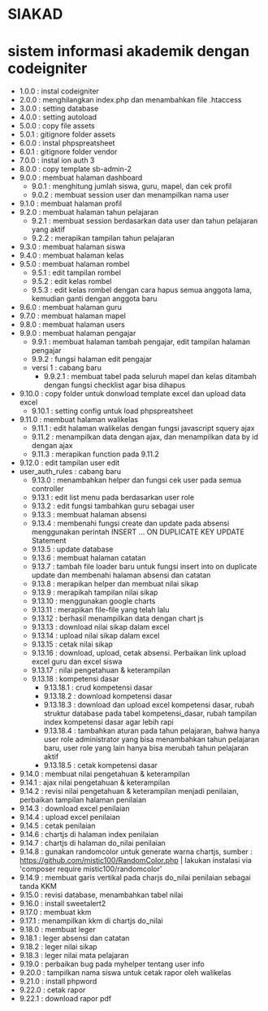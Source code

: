 # SIAKAD
sistem informasi akademik dengan codeigniter
============================================
* 1.0.0 : instal codeigniter
* 2.0.0 : menghilangkan index.php dan menambahkan file .htaccess
* 3.0.0 : setting database
* 4.0.0 : setting autoload
* 5.0.0 : copy file assets
* 5.0.1 : gitignore folder assets
* 6.0.0 : instal phpspreatsheet
* 6.0.1 : gitignore folder vendor
* 7.0.0 : instal ion auth 3
* 8.0.0 : copy template sb-admin-2
* 9.0.0 : membuat halaman dashboard
  * 9.0.1 : menghitung jumlah siswa, guru, mapel, dan cek profil 
  * 9.0.2 : membuat session user dan menampilkan nama user
* 9.1.0 : membuat halaman profil
* 9.2.0 : membuat halaman tahun pelajaran
    * 9.2.1 : membuat session berdasarkan data user dan tahun pelajaran yang aktif
    * 9.2.2 : merapikan tampilan tahun pelajaran
* 9.3.0 : membuat halaman siswa
* 9.4.0 : membuat halaman kelas
* 9.5.0 : membuat halaman rombel
    * 9.5.1 : edit tampilan rombel
    * 9.5.2 : edit kelas rombel
    * 9.5.3 : edit kelas rombel dengan cara hapus semua anggota lama, kemudian ganti dengan anggota baru
* 9.6.0 : membuat halaman guru
* 9.7.0 : membuat halaman mapel
* 9.8.0 : membuat halaman users
* 9.9.0 : membuat halaman pengajar
  * 9.9.1 : membuat halaman tambah pengajar, edit tampilan halaman pengajar
  * 9.9.2 : fungsi halaman edit pengajar
  * versi 1 : cabang baru
      * 9.9.2.1 : membuat tabel pada seluruh mapel dan kelas ditambah dengan fungsi checklist agar bisa dihapus
* 9.10.0 : copy folder untuk donwload template excel dan upload data excel
  * 9.10.1 : setting config untuk load phpspreatsheet
* 9.11.0 : membuat halaman walikelas
  * 9.11.1 : edit halaman walikelas dengan fungsi javascript squery ajax
  * 9.11.2 : menampilkan data dengan ajax, dan menampilkan data by id dengan ajax
  * 9.11.3 : merapikan function pada 9.11.2
* 9.12.0 : edit tampilan user edit
* user_auth_rules : cabang baru
  * 9.13.0 : menambahkan helper dan fungsi cek user pada semua controller
  * 9.13.1 : edit list menu pada berdasarkan user role
  * 9.13.2 : edit fungsi tambahkan guru sebagai user
  * 9.13.3 : membuat halaman absensi
  * 9.13.4 : membenahi fungsi create dan update pada absensi menggunakan perintah INSERT ... ON DUPLICATE KEY UPDATE Statement
  * 9.13.5 : update database
  * 9.13.6 : membuat halaman catatan
  * 9.13.7 : tambah file loader baru untuk fungsi insert into on duplicate update dan membenahi halaman absensi dan catatan
  * 9.13.8 : merapikan helper dan membuat nilai sikap
  * 9.13.9 : merapikah tampilan nilai sikap
  * 9.13.10 : menggunakan google charts
  * 9.13.11 : merapikan file-file yang telah lalu
  * 9.13.12 : berhasil menampilkan data dengan chart js
  * 9.13.13 : download nilai sikap dalam excel
  * 9.13.14 : upload nilai sikap dalam excel
  * 9.13.15 : cetak nilai sikap
  * 9.13.16 : download, upload, cetak absensi. Perbaikan link upload excel guru dan excel siswa
  * 9.13.17 : nilai pengetahuan & keterampilan
  * 9.13.18 : kompetensi dasar
    * 9.13.18.1 : crud kompetensi dasar
    * 9.13.18.2 : download kompetensi dasar
    * 9.13.18.3 : download dan upload excel kompetensi dasar, rubah struktur database pada tabel kompetensi_dasar, rubah tampilan index kompetensi dasar agar lebih rapi
    * 9.13.18.4 : tambahkan aturan pada tahun pelajaran, bahwa hanya user role administrator yang bisa menambahkan tahun pelajaran baru, user role yang lain hanya bisa merubah tahun pelajaran aktif
    * 9.13.18.5 : cetak kompetensi dasar
* 9.14.0 : membuat nilai pengetahuan & keterampilan
* 9.14.1 : ajax nilai pengetahuan & keterampilan
* 9.14.2 : revisi nilai pengetahuan & keterampilan menjadi penilaian, perbaikan tampilan halaman penilaian
* 9.14.3 : download excel penilaian
* 9.14.4 : upload excel penilaian
* 9.14.5 : cetak penilaian
* 9.14.6 : chartjs di halaman index penilaian
* 9.14.7 : chartjs di halaman do_nilai penilaian
* 9.14.8 : gunakan randomcolor untuk generate warna chartjs, sumber : https://github.com/mistic100/RandomColor.php | lakukan instalasi via 'composer require mistic100/randomcolor'
* 9.14.9 : membuat garis vertikal pada charjs do_nilai penilaian sebagai tanda KKM
* 9.15.0 : revisi database, menambahkan tabel nilai
* 9.16.0 : install sweetalert2
* 9.17.0 : membuat kkm
* 9.17.1 : menampilkan kkm di chartjs do_nilai
* 9.18.0 : membuat leger
* 9.18.1 : leger absensi dan catatan
* 9.18.2 : leger nilai sikap
* 9.18.3 : leger nilai mata pelajaran
* 9.19.0 : perbaikan bug pada myhelper tentang user info
* 9.20.0 : tampilkan nama siswa untuk cetak rapor oleh walikelas
* 9.21.0 : install phpword
* 9.22.0 : cetak rapor
* 9.22.1 : download rapor pdf